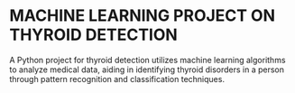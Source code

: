 # MACHINE LEARNING PROJECT ON THYROID DETECTION
A Python project for thyroid detection utilizes machine learning algorithms to analyze medical data, aiding in identifying thyroid disorders in a person through pattern recognition and classification techniques.
